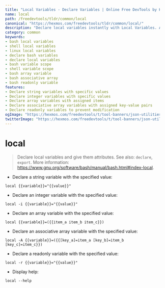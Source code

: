 ```yaml
---
title: "Local Variables - Declare Variables | Online Free DevTools by Hexmos"
name: local
path: /freedevtools/tldr/common/local
canonical: "https://hexmos.com/freedevtools/tldr/common/local/"
description: "Declare local variables instantly with Local Variables. Assign values, set attributes, and manage variable scope in shell scripts. Free online tool, no registration required."
category: common
keywords:
- bash local variables
- shell local variables
- linux local variables
- declare bash variables
- declare local variables
- bash variable scope
- shell variable scope
- bash array variable
- bash associative array
- bash readonly variable
features:
- Declare string variables with specific values
- Declare integer variables with specific values
- Declare array variables with assigned items
- Declare associative array variables with assigned key-value pairs
- Declare readonly variables to prevent modification
ogImage: "https://hexmos.com/freedevtools/t/tool-banners/json-utilities-banner.png"
twitterImage: "https://hexmos.com/freedevtools/t/tool-banners/json-utilities-banner.png"
---
```


# local

> Declare local variables and give them attributes.
> See also: `declare`, `export`.
> More information: <https://www.gnu.org/software/bash/manual/bash.html#index-local>.

- Declare a string variable with the specified value:

`local {{variable}}="{{value}}"`

- Declare an integer variable with the specified value:

`local -i {{variable}}="{{value}}"`

- Declare an array variable with the specified value:

`local {{variable}}=({{item_a item_b item_c}})`

- Declare an associative array variable with the specified value:

`local -A {{variable}}=({{[key_a]=item_a [key_b]=item_b [key_c]=item_c}})`

- Declare a readonly variable with the specified value:

`local -r {{variable}}="{{value}}"`

- Display help:

`local --help`
